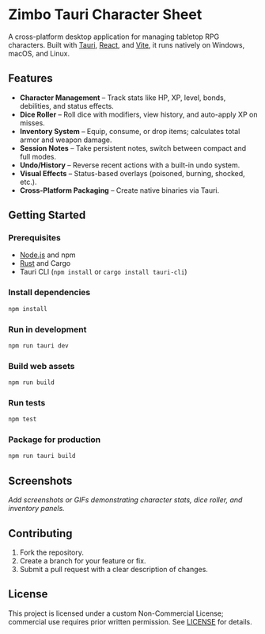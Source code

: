 # Zimbo Tauri Character Sheet

A cross-platform desktop application for managing tabletop RPG characters. Built with [Tauri](https://tauri.app/), [React](https://react.dev/), and [Vite](https://vitejs.dev/), it runs natively on Windows, macOS, and Linux.

## Features

- **Character Management** – Track stats like HP, XP, level, bonds, debilities, and status effects.
- **Dice Roller** – Roll dice with modifiers, view history, and auto-apply XP on misses.
- **Inventory System** – Equip, consume, or drop items; calculates total armor and weapon damage.
- **Session Notes** – Take persistent notes, switch between compact and full modes.
- **Undo/History** – Reverse recent actions with a built-in undo system.
- **Visual Effects** – Status-based overlays (poisoned, burning, shocked, etc.).
- **Cross-Platform Packaging** – Create native binaries via Tauri.

## Getting Started

### Prerequisites

- [Node.js](https://nodejs.org/) and npm
- [Rust](https://www.rust-lang.org/tools/install) and Cargo
- Tauri CLI (`npm install` or `cargo install tauri-cli`)

### Install dependencies

```bash
npm install
```

### Run in development

```bash
npm run tauri dev
```

### Build web assets

```bash
npm run build
```

### Run tests

```bash
npm test
```

### Package for production

```bash
npm run tauri build
```

## Screenshots

_Add screenshots or GIFs demonstrating character stats, dice roller, and inventory panels._

## Contributing

1. Fork the repository.
2. Create a branch for your feature or fix.
3. Submit a pull request with a clear description of changes.

## License

This project is licensed under a custom Non-Commercial License; commercial use requires prior written permission. See [LICENSE](LICENSE) for details.
